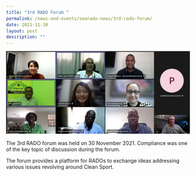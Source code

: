```yaml
---
title: "3rd RADO Forum "
permalink: /news-and-events/searado-news/3rd-rado-forum/
date: 2021-11-30
layout: post
description: ""
---
```

![Alt text for image on Isomer site](/images/3rd%20rado%20forum.jpg)

The 3rd RADO forum was held on 30 November 2021. Compliance was one of the key topic of discussion during the forum. 

The forum provides a platform for RADOs to exchange ideas addressing various issues revolving around Clean Sport. 